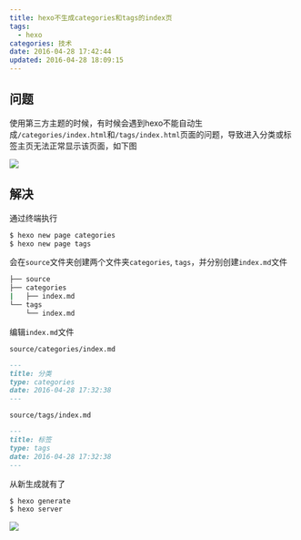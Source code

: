```yaml
---
title: hexo不生成categories和tags的index页
tags:
  - hexo
categories: 技术
date: 2016-04-28 17:42:44
updated: 2016-04-28 18:09:15
---
```


## 问题
使用第三方主题的时候，有时候会遇到hexo不能自动生成`/categories/index.html`和`/tags/index.html`页面的问题，导致进入分类或标签主页无法正常显示该页面，如下图

<!-- more -->

![](http://7xqzvt.com1.z0.glb.clouddn.com/16-4-28/17727126.jpg)

## 解决
通过终端执行
```bash
$ hexo new page categories
$ hexo new page tags
```
会在`source`文件夹创建两个文件夹`categories`, `tags`，并分别创建`index.md`文件

```bash
├── source
├── categories
|   ├── index.md
└── tags
    └── index.md
```

编辑`index.md`文件

`source/categories/index.md`
```markdown
---
title: 分类
type: categories
date: 2016-04-28 17:32:38
---
```

`source/tags/index.md`
```markdown
---
title: 标签
type: tags
date: 2016-04-28 17:32:38
---
```

从新生成就有了
```bash
$ hexo generate
$ hexo server
```

![](http://7xqzvt.com1.z0.glb.clouddn.com/16-4-28/38418913.jpg)
